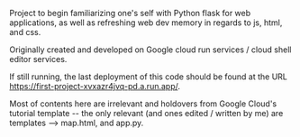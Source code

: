 Project to begin familiarizing one's self with Python flask for web applications, as well as refreshing web dev memory in regards to js, html, and css.

Originally created and developed on Google cloud run services / cloud shell editor services. 

If still running, the last deployment of this code should be found at the URL https://first-project-xvxazr4jvq-pd.a.run.app/.

Most of contents here are irrelevant and holdovers from Google Cloud's tutorial template -- the only relevant (and ones edited / written by me) are templates --> map.html, and app.py. 
